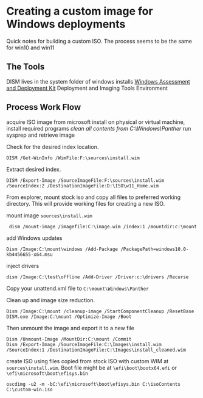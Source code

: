 # Creating a custom image for Windows deployments

Quick notes for building a custom ISO. The process seems to be the same for win10 and win11

## The Tools
DISM lives in the system folder of windows installs
[Windows Assessment and Deployment Kit](https://learn.microsoft.com/en-us/windows-hardware/get-started/adk-install)
Deployment and Imaging Tools Environment

## Process Work Flow
acquire ISO image from microsoft
install on physical or virtual machine, install required programs
*clean all contents from C:\Windows\Panther*
run sysprep and retrieve image

Check for the desired index location.
```
DISM /Get-WinInfo /WimFile:F:\sources\install.wim
```

Extract desired index.
```
DISM /Export-Image /SourceImageFile:F:\sources\install.wim /SourceIndex:2 /DestinationImageFile:D:\ISO\w11_Home.wim
```

From explorer, mount stock iso and copy all files to preferred working directory. This will provide working files for creating a new ISO.

mount image `sources\install.wim`
```
 dism /mount-image /imagefile:C:\image.wim /index:1 /mountdir:c:\mount
```

add Windows updates
```
Dism /Image:C:\mount\windows /Add-Package /PackagePath=windows10.0-kb4456655-x64.msu
```

inject drivers
```
dism /Image:C:\test\offline /Add-Driver /Driver:c:\drivers /Recurse
```

Copy your unattend.xml file to `C:\mount\Windows\Panther`

Clean up and image size reduction.
```
Dism /Image:C:\mount /cleanup-image /StartComponentCleanup /ResetBase
DISM.exe /Image:C:\mount /Optimize-Image /Boot
```

Then unmount the image and export it to a new file
```
Dism /Unmount-Image /MountDir:C:\mount /Commit
Dism /Export-Image /SourceImageFile:C:\Images\install.wim /SourceIndex:1 /DestinationImageFile:C:\Images\install_cleaned.wim
```

create ISO using files copied from stock ISO with custom WIM at `sources\install.wim`. Boot file might be at `\efi\boot\bootx64.efi` or `\efi\microsoft\boot\efisys.bin`
```
oscdimg -u2 -m -bC:\efi\microsoft\boot\efisys.bin C:\isoContents C:\custom-win.iso
```
